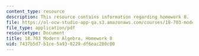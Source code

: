 ```yaml
---
content_type: resource
description: This resource contains information regarding homework 8.
file: https://ol-ocw-studio-app-qa.s3.amazonaws.com/courses/18-703-modern-algebra-spring-2013/7437b5d7b1ce5a930229df6eac280c00_MIT18_703S13_h8.pdf
file_type: application/pdf
resourcetype: Document
title: 18.703 Modern Algebra, Homework 8
uid: 7437b5d7-b1ce-5a93-0229-df6eac280c00
---
```

